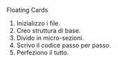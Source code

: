 Floating Cards
1. Inizializzo i file.
2. Creo struttura di base.
3. Divido in micro-sezioni.
4. Scrivo il codice passo per passo.
5. Perfeziono il tutto.
